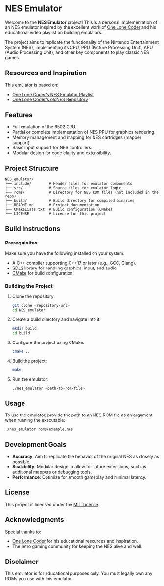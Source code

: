 # NES Emulator

Welcome to the **NES Emulator** project! This is a personal implementation of an NES emulator inspired by the excellent work of [One Lone Coder](https://github.com/OneLoneCoder/olcNES) and his educational video playlist on building emulators.

The project aims to replicate the functionality of the Nintendo Entertainment System (NES), implementing its CPU, PPU (Picture Processing Unit), APU (Audio Processing Unit), and other key components to play classic NES games.

## Resources and Inspiration

This emulator is based on:
- [One Lone Coder's NES Emulator Playlist](https://www.youtube.com/playlist?list=PLrOv9FMX8xJHqMvSGB_9G9nZZ_4IgteYf)  
- [One Lone Coder's olcNES Repository](https://github.com/OneLoneCoder/olcNES)

## Features

- Full emulation of the 6502 CPU.
- Partial or complete implementation of NES PPU for graphics rendering.
- Memory management and mapping for NES cartridges (mapper support).
- Basic input support for NES controllers.
- Modular design for code clarity and extensibility.

## Project Structure

```
NES_emulator/
├── include/        # Header files for emulator components
├── src/            # Source files for emulator logic
├── roms/           # Directory for NES ROM files (not included in the repo)
├── build/          # Build directory for compiled binaries
├── README.md       # Project documentation
├── CMakeLists.txt  # Build configuration (CMake)
└── LICENSE         # License for this project
```

## Build Instructions

### Prerequisites

Make sure you have the following installed on your system:
- A C++ compiler supporting C++17 or later (e.g., GCC, Clang).
- [SDL2](https://www.libsdl.org/download-2.0.php) library for handling graphics, input, and audio.
- [CMake](https://cmake.org/) for build configuration.

### Building the Project

1. Clone the repository:
   ```bash
   git clone <repository-url>
   cd NES_emulator
   ```

2. Create a build directory and navigate into it:
   ```bash
   mkdir build
   cd build
   ```

3. Configure the project using CMake:
   ```bash
   cmake ..
   ```

4. Build the project:
   ```bash
   make
   ```

5. Run the emulator:
   ```bash
   ./nes_emulator <path-to-rom-file>
   ```

## Usage

To use the emulator, provide the path to an NES ROM file as an argument when running the executable:
```bash
./nes_emulator roms/example.nes
```

## Development Goals

- **Accuracy**: Aim to replicate the behavior of the original NES as closely as possible.
- **Scalability**: Modular design to allow for future extensions, such as additional mappers or debugging tools.
- **Performance**: Optimize for smooth gameplay and minimal latency.

## License

This project is licensed under the [MIT License](LICENSE).

## Acknowledgments

Special thanks to:
- [One Lone Coder](https://github.com/OneLoneCoder) for his educational resources and inspiration.
- The retro gaming community for keeping the NES alive and well.

## Disclaimer

This emulator is for educational purposes only. You must legally own any ROMs you use with this emulator.
